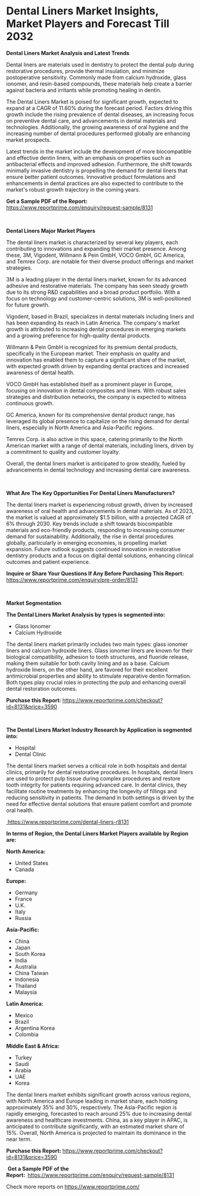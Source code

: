 <p><h1>Dental Liners Market Insights, Market Players and Forecast Till 2032</h1></p><p><strong>Dental Liners Market Analysis and Latest Trends</strong></p>
<p><p>Dental liners are materials used in dentistry to protect the dental pulp during restorative procedures, provide thermal insulation, and minimize postoperative sensitivity. Commonly made from calcium hydroxide, glass ionomer, and resin-based compounds, these materials help create a barrier against bacteria and irritants while promoting healing in dentin.</p><p>The Dental Liners Market is poised for significant growth, expected to expand at a CAGR of 11.60% during the forecast period. Factors driving this growth include the rising prevalence of dental diseases, an increasing focus on preventive dental care, and advancements in dental materials and technologies. Additionally, the growing awareness of oral hygiene and the increasing number of dental procedures performed globally are enhancing market prospects.</p><p>Latest trends in the market include the development of more biocompatible and effective dentin liners, with an emphasis on properties such as antibacterial effects and improved adhesion. Furthermore, the shift towards minimally invasive dentistry is propelling the demand for dental liners that ensure better patient outcomes. Innovative product formulations and enhancements in dental practices are also expected to contribute to the market's robust growth trajectory in the coming years.</p></p>
<p><strong>Get a Sample PDF of the Report:&nbsp;</strong> <a href="https://www.reportprime.com/enquiry/request-sample/8131?utm_campaign=3432&utm_medium=2&utm_source=Github&utm_content=ia&utm_term=19032025&utm_id=dental-liners">https://www.reportprime.com/enquiry/request-sample/8131</a></p>
<p>&nbsp;</p>
<p><strong>Dental Liners Major Market Players</strong></p>
<p><p>The dental liners market is characterized by several key players, each contributing to innovations and expanding their market presence. Among these, 3M, Vigodent, Willmann & Pein GmbH, VOCO GmbH, GC America, and Temrex Corp. are notable for their diverse product offerings and market strategies.</p><p>3M is a leading player in the dental liners market, known for its advanced adhesive and restorative materials. The company has seen steady growth due to its strong R&D capabilities and a broad product portfolio. With a focus on technology and customer-centric solutions, 3M is well-positioned for future growth.</p><p>Vigodent, based in Brazil, specializes in dental materials including liners and has been expanding its reach in Latin America. The company's market growth is attributed to increasing dental procedures in emerging markets and a growing preference for high-quality dental products.</p><p>Willmann & Pein GmbH is recognized for its premium dental products, specifically in the European market. Their emphasis on quality and innovation has enabled them to capture a significant share of the market, with expected growth driven by expanding dental practices and increased awareness of dental health.</p><p>VOCO GmbH has established itself as a prominent player in Europe, focusing on innovation in dental composites and liners. With robust sales strategies and distribution networks, the company is expected to witness continuous growth.</p><p>GC America, known for its comprehensive dental product range, has leveraged its global presence to capitalize on the rising demand for dental liners, especially in North America and Asia-Pacific regions.</p><p>Temrex Corp. is also active in this space, catering primarily to the North American market with a range of dental materials, including liners, driven by a commitment to quality and customer loyalty.</p><p>Overall, the dental liners market is anticipated to grow steadily, fueled by advancements in dental technology and increasing dental care awareness.</p></p>
<p>&nbsp;</p>
<p><strong>What Are The Key Opportunities For Dental Liners Manufacturers?</strong></p>
<p><p>The dental liners market is experiencing robust growth, driven by increased awareness of oral health and advancements in dental materials. As of 2023, the market is valued at approximately $1.5 billion, with a projected CAGR of 6% through 2030. Key trends include a shift towards biocompatible materials and eco-friendly products, responding to increasing consumer demand for sustainability. Additionally, the rise in dental procedures globally, particularly in emerging economies, is propelling market expansion. Future outlook suggests continued innovation in restorative dentistry products and a focus on digital dental solutions, enhancing clinical outcomes and patient experience.</p></p>
<p><strong>Inquire or Share Your Questions If Any Before Purchasing This Report:</strong> <a href="https://www.reportprime.com/enquiry/pre-order/8131?utm_campaign=3432&utm_medium=2&utm_source=Github&utm_content=ia&utm_term=19032025&utm_id=dental-liners">https://www.reportprime.com/enquiry/pre-order/8131</a></p>
<p>&nbsp;</p>
<p><strong>Market Segmentation</strong></p>
<p><strong>The Dental Liners Market Analysis by types is segmented into:</strong></p>
<p><ul><li>Glass Ionomer</li><li>Calcium Hydroxide</li></ul></p>
<p><p>The dental liners market primarily includes two main types: glass ionomer liners and calcium hydroxide liners. Glass ionomer liners are known for their biological compatibility, adhesion to tooth structures, and fluoride release, making them suitable for both cavity lining and as a base. Calcium hydroxide liners, on the other hand, are favored for their excellent antimicrobial properties and ability to stimulate reparative dentin formation. Both types play crucial roles in protecting the pulp and enhancing overall dental restoration outcomes.</p></p>
<p><strong>Purchase this Report:&nbsp;</strong><a href="https://www.reportprime.com/checkout?id=8131&price=3590&utm_campaign=3432&utm_medium=2&utm_source=Github&utm_content=ia&utm_term=19032025&utm_id=dental-liners">https://www.reportprime.com/checkout?id=8131&price=3590</a></p>
<p>&nbsp;</p>
<p><strong>The Dental Liners Market Industry Research by Application is segmented into:</strong></p>
<p><ul><li>Hospital</li><li>Dental Clinic</li></ul></p>
<p><p>The dental liners market serves a critical role in both hospitals and dental clinics, primarily for dental restorative procedures. In hospitals, dental liners are used to protect pulp tissue during complex procedures and restore tooth integrity for patients requiring advanced care. In dental clinics, they facilitate routine treatments by enhancing the longevity of fillings and reducing sensitivity in patients. The demand in both settings is driven by the need for effective dental solutions that ensure patient comfort and promote oral health.</p></p>
<p><a href="https://www.reportprime.com/dental-liners-r8131?utm_campaign=3432&utm_medium=2&utm_source=Github&utm_content=ia&utm_term=19032025&utm_id=dental-liners">&nbsp;https://www.reportprime.com/dental-liners-r8131</a></p>
<p><strong>In terms of Region, the Dental Liners Market Players available by Region are:</strong></p>
<p>
    <p> <strong> North America: </strong>
        <ul>
            <li>United States</li>
            <li>Canada</li>
        </ul>
        </p> 
    <p> <strong> Europe: </strong>
        <ul>
            <li>Germany</li>
            <li>France</li>
            <li>U.K.</li>
            <li>Italy</li>
            <li>Russia</li>
        </ul>
        </p> 
    <p> <strong> Asia-Pacific: </strong>
        <ul>
            <li>China</li>
            <li>Japan</li>
            <li>South Korea</li>
            <li>India</li>
            <li>Australia</li>
            <li>China Taiwan</li>
            <li>Indonesia</li>
            <li>Thailand</li>
            <li>Malaysia</li>
        </ul>
        </p> 
    <p> <strong> Latin America: </strong>
        <ul>
            <li>Mexico</li>
            <li>Brazil</li>
            <li>Argentina Korea</li>
            <li>Colombia</li>
        </ul>
        </p> 
    <p> <strong> Middle East & Africa: </strong>
        <ul>
            <li>Turkey</li>
            <li>Saudi</li>
            <li>Arabia</li>
            <li>UAE</li>
            <li>Korea</li>
        </ul>
    </p>
    </p>
<p><p>The dental liners market exhibits significant growth across various regions, with North America and Europe leading in market share, each holding approximately 35% and 30%, respectively. The Asia-Pacific region is rapidly emerging, forecasted to reach around 25% due to increasing dental awareness and healthcare investments. China, as a key player in APAC, is anticipated to contribute significantly, with an estimated market share of 15%. Overall, North America is projected to maintain its dominance in the near term.</p></p>
<p><strong>Purchase this Report: </strong><a href="https://www.reportprime.com/checkout?id=8131&price=3590&utm_campaign=3432&utm_medium=2&utm_source=Github&utm_content=ia&utm_term=19032025&utm_id=dental-liners">https://www.reportprime.com/checkout?id=8131&price=3590</a></p>
<p>&nbsp;<strong>Get a Sample PDF of the Report:&nbsp;&nbsp;</strong><a href="https://www.reportprime.com/enquiry/request-sample/8131?utm_campaign=3432&utm_medium=2&utm_source=Github&utm_content=ia&utm_term=19032025&utm_id=dental-liners">https://www.reportprime.com/enquiry/request-sample/8131</a></p>
<p><strong></strong></p>
<p>Check more reports on <a href="https://www.reportprime.com/?utm_campaign=3432&utm_medium=2&utm_source=Github&utm_content=ia&utm_term=19032025&utm_id=dental-liners">https://www.reportprime.com/</a></p>